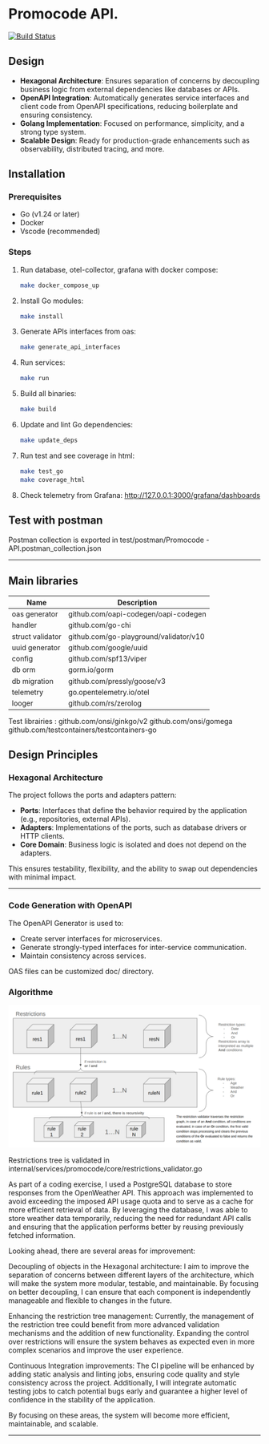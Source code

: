# Promocode API.

[![Build Status](https://github.com/RemyRanger/promocode-module/actions/workflows/main.yaml/badge.svg?branch=main)](https://github.com/RemyRanger/promocode-module/actions/workflows/main.yaml)

## Design

- **Hexagonal Architecture**: Ensures separation of concerns by decoupling business logic from external dependencies like databases or APIs.
- **OpenAPI Integration**: Automatically generates service interfaces and client code from OpenAPI specifications, reducing boilerplate and ensuring consistency.
- **Golang Implementation**: Focused on performance, simplicity, and a strong type system.
- **Scalable Design**: Ready for production-grade enhancements such as observability, distributed tracing, and more.

## Installation

### Prerequisites

- Go (v1.24 or later)
- Docker
- Vscode (recommended)

### Steps

1. Run database, otel-collector, grafana with docker compose:
    ```bash
    make docker_compose_up
    ```

2. Install Go modules:
    ```bash
    make install
    ```

3. Generate APIs interfaces from oas:
    ```bash
    make generate_api_interfaces
    ```

4. Run services:
    ```bash
    make run
    ```

5. Build all binaries:
    ```bash
    make build
    ```

6. Update and lint Go dependencies:
    ```bash
    make update_deps
    ```

6. Run test and see coverage in html:
    ```bash
    make test_go
    make coverage_html
    ```

7. Check telemetry from Grafana:  http://127.0.0.1:3000/grafana/dashboards

## Test with postman

Postman collection is exported in test/postman/Promocode - API.postman_collection.json

---

## Main libraries

| Name              | Description                                           |
|-------------------|-------------------------------------------------------|
| oas generator     | github.com/oapi-codegen/oapi-codegen                  |
| handler           | github.com/go-chi                                     |
| struct validator  | github.com/go-playground/validator/v10                |
| uuid generator    | github.com/google/uuid                                |
| config            | github.com/spf13/viper                                |
| db orm            | gorm.io/gorm                                          |
| db migration      | github.com/pressly/goose/v3                           |
| telemetry         | go.opentelemetry.io/otel                              |
| looger            | github.com/rs/zerolog                                 |

Test librairies : 
github.com/onsi/ginkgo/v2
github.com/onsi/gomega
github.com/testcontainers/testcontainers-go

## Design Principles

### Hexagonal Architecture

The project follows the ports and adapters pattern:

- **Ports**: Interfaces that define the behavior required by the application (e.g., repositories, external APIs).
- **Adapters**: Implementations of the ports, such as database drivers or HTTP clients.
- **Core Domain**: Business logic is isolated and does not depend on the adapters.

This ensures testability, flexibility, and the ability to swap out dependencies with minimal impact.

---

### Code Generation with OpenAPI

The OpenAPI Generator is used to:

- Create server interfaces for microservices.
- Generate strongly-typed interfaces for inter-service communication.
- Maintain consistency across services.

OAS files can be customized doc/ directory.

### Algorithme

![Restrictions tree](./doc/img/image.png)

Restrictions tree is validated in internal/services/promocode/core/restrictions_validator.go

As part of a coding exercise, I used a PostgreSQL database to store responses from the OpenWeather API. This approach was implemented to avoid exceeding the imposed API usage quota and to serve as a cache for more efficient retrieval of data. By leveraging the database, I was able to store weather data temporarily, reducing the need for redundant API calls and ensuring that the application performs better by reusing previously fetched information.

Looking ahead, there are several areas for improvement:

Decoupling of objects in the Hexagonal architecture: I aim to improve the separation of concerns between different layers of the architecture, which will make the system more modular, testable, and maintainable. By focusing on better decoupling, I can ensure that each component is independently manageable and flexible to changes in the future.

Enhancing the restriction tree management: Currently, the management of the restriction tree could benefit from more advanced validation mechanisms and the addition of new functionality. Expanding the control over restrictions will ensure the system behaves as expected even in more complex scenarios and improve the user experience.

Continuous Integration improvements: The CI pipeline will be enhanced by adding static analysis and linting jobs, ensuring code quality and style consistency across the project. Additionally, I will integrate automatic testing jobs to catch potential bugs early and guarantee a higher level of confidence in the stability of the application.

By focusing on these areas, the system will become more efficient, maintainable, and scalable.

---
